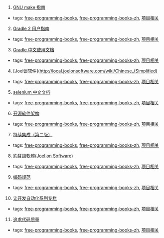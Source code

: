 1. [GNU make 指南](http://docs.huihoo.com/gnu/linux/gmake.html)
  * tags: [free-programming-books](tags/free-programming-books.md), [free-programming-books-zh](tags/free-programming-books-zh.md), [项目相关](tags/项目相关.md)
2. [Gradle 2 用户指南](https://github.com/waylau/Gradle-2-User-Guide)
  * tags: [free-programming-books](tags/free-programming-books.md), [free-programming-books-zh](tags/free-programming-books-zh.md), [项目相关](tags/项目相关.md)
3. [Gradle 中文使用文档](http://yuedu.baidu.com/ebook/f23af265998fcc22bcd10da2)
  * tags: [free-programming-books](tags/free-programming-books.md), [free-programming-books-zh](tags/free-programming-books-zh.md), [项目相关](tags/项目相关.md)
4. [Joel谈软件](http://local.joelonsoftware.com/wiki/Chinese_(Simplified)
  * tags: [free-programming-books](tags/free-programming-books.md), [free-programming-books-zh](tags/free-programming-books-zh.md), [项目相关](tags/项目相关.md)
5. [selenium 中文文档](https://github.com/fool2fish/selenium-doc)
  * tags: [free-programming-books](tags/free-programming-books.md), [free-programming-books-zh](tags/free-programming-books-zh.md), [项目相关](tags/项目相关.md)
6. [开源软件架构](http://www.ituring.com.cn/book/1143)
  * tags: [free-programming-books](tags/free-programming-books.md), [free-programming-books-zh](tags/free-programming-books-zh.md), [项目相关](tags/项目相关.md)
7. [持续集成（第二版）](http://article.yeeyan.org/view/2251/94882)
  * tags: [free-programming-books](tags/free-programming-books.md), [free-programming-books-zh](tags/free-programming-books-zh.md), [项目相关](tags/项目相关.md)
8. [約耳談軟體(Joel on Software)](http://local.joelonsoftware.com/wiki/%E9%A6%96%E9%A0%81)
  * tags: [free-programming-books](tags/free-programming-books.md), [free-programming-books-zh](tags/free-programming-books-zh.md), [项目相关](tags/项目相关.md)
9. [编码规范](https://github.com/ecomfe/spec)
  * tags: [free-programming-books](tags/free-programming-books.md), [free-programming-books-zh](tags/free-programming-books-zh.md), [项目相关](tags/项目相关.md)
10. [让开发自动化系列专栏](http://www.ibm.com/developerworks/cn/java/j-ap/)
  * tags: [free-programming-books](tags/free-programming-books.md), [free-programming-books-zh](tags/free-programming-books-zh.md), [项目相关](tags/项目相关.md)
11. [追求代码质量](http://www.ibm.com/developerworks/cn/java/j-cq/)
  * tags: [free-programming-books](tags/free-programming-books.md), [free-programming-books-zh](tags/free-programming-books-zh.md), [项目相关](tags/项目相关.md)
